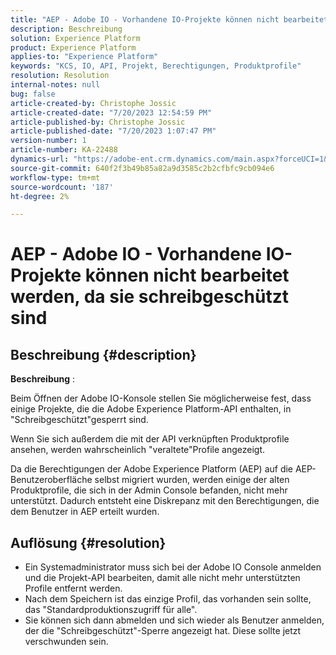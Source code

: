 ```yaml
---
title: "AEP - Adobe IO - Vorhandene IO-Projekte können nicht bearbeitet werden, da sie schreibgeschützt sind"
description: Beschreibung
solution: Experience Platform
product: Experience Platform
applies-to: "Experience Platform"
keywords: "KCS, IO, API, Projekt, Berechtigungen, Produktprofile"
resolution: Resolution
internal-notes: null
bug: false
article-created-by: Christophe Jossic
article-created-date: "7/20/2023 12:54:59 PM"
article-published-by: Christophe Jossic
article-published-date: "7/20/2023 1:07:47 PM"
version-number: 1
article-number: KA-22488
dynamics-url: "https://adobe-ent.crm.dynamics.com/main.aspx?forceUCI=1&pagetype=entityrecord&etn=knowledgearticle&id=d3e4809b-fc26-ee11-9967-6045bd006704"
source-git-commit: 640f2f3b49b85a82a9d3585c2b2cfbfc9cb094e6
workflow-type: tm+mt
source-wordcount: '187'
ht-degree: 2%

---
```


# AEP - Adobe IO - Vorhandene IO-Projekte können nicht bearbeitet werden, da sie schreibgeschützt sind

## Beschreibung {#description}


<b>Beschreibung</b> :

Beim Öffnen der Adobe IO-Konsole stellen Sie möglicherweise fest, dass einige Projekte, die die Adobe Experience Platform-API enthalten, in &quot;Schreibgeschützt&quot;gesperrt sind.

Wenn Sie sich außerdem die mit der API verknüpften Produktprofile ansehen, werden wahrscheinlich &quot;veraltete&quot;Profile angezeigt.

Da die Berechtigungen der Adobe Experience Platform (AEP) auf die AEP-Benutzeroberfläche selbst migriert wurden, werden einige der alten Produktprofile, die sich in der Admin Console befanden, nicht mehr unterstützt. Dadurch entsteht eine Diskrepanz mit den Berechtigungen, die dem Benutzer in AEP erteilt wurden.


## Auflösung {#resolution}


- Ein Systemadministrator muss sich bei der Adobe IO Console anmelden und die Projekt-API bearbeiten, damit alle nicht mehr unterstützten Profile entfernt werden.
- Nach dem Speichern ist das einzige Profil, das vorhanden sein sollte, das &quot;Standardproduktionszugriff für alle&quot;.
- Sie können sich dann abmelden und sich wieder als Benutzer anmelden, der die &quot;Schreibgeschützt&quot;-Sperre angezeigt hat. Diese sollte jetzt verschwunden sein.



